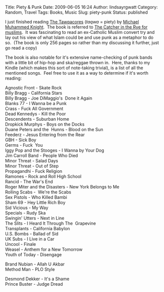 Title: Piety & Punk
Date: 2009-06-05 16:24
Author: lindsayrgwatt
Category: Random, Travel
Tags: Books, Music
Slug: piety-punk
Status: published

I just finished reading [The Tawqacores](http://en.wikipedia.org/wiki/The_Taqwacores) (*taqwa* = piety) by [Michael Muhammed Knight](http://en.wikipedia.org/wiki/Michael_Muhammad_Knight).  The book is referred to [The Catcher in the Rye for muslims](http://www.nytimes.com/2008/12/23/us/23muslim.html?_r=4&hp).  It was fascinating to read an ex-Catholic Muslim convert try and lay out his view of what Islam could be and use punk as a metaphor to do so.  (The book is only 256 pages so rather than my discussing it further, just go read a copy)

The book is also notable for it's extensive name-checking of punk bands with a little bit of hip-hop and ska/reggae thrown in.  Here, thanks to my Kindle (which makes this sort of note-taking trivial), is a list of all the mentioned songs.  Feel free to use it as a way to determine if it's worth reading:

Agnostic Front - Skate Rock  
Billy Bragg - California Stars  
Billy Bragg - Joe DiMaggio's  Done it Again  
Blanks 77 - I Wanna be a Punk  
Crass - Fuck All Government  
Dead Kennedys - Kill the Poor  
Descendents - Suburban Home  
Dropkick Murphys - Boys on the Docks  
Duane Peters and the  Hunns - Blood on the Sun  
Feederz - Jesus Entering from the Rear  
GBH - Sick Boy  
Germs - Fuck  You  
Iggy Pop and the Stooges - I Wanna by Your Dog  
Jim Carroll Band - People Who Died  
Minor Threat - Salad Days  
Minor Threat - Out of Step  
Propagandhi - Fuck Religion  
Ramones - Rock and Roll High School  
Rancid - The War's End  
Roger Miter and the Disasters - New York Belongs to Me  
Rolling Scabs -  We're the Scabs  
Sex Pistols - Who Killed Bambi  
Sham 69 - Hey Little Rich Boy  
Sid Vicious - My Way  
Specials - Rudy Ska  
Swingin' Utters - Next in Line  
The Slits - I Heard It Through The  Grapevine  
Transplants - California Babylon  
U.S. Bombs - Ballad of Sid  
UK Subs - I Live in a Car  
Uncool - Finale  
Weasel - Anthem for a New Tomorrow  
Youth of Today - Disengage

Brand Nubian - Allah U Akbar  
Method Man - PLO Style

Desmond Dekker - It's a Shame  
Prince Buster - Judge Dread
